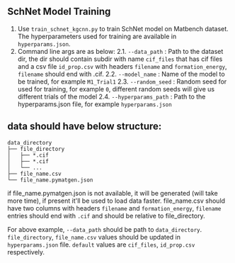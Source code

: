 ## SchNet Model Training
1. Use `train_schnet_kgcnn.py` to train SchNet model on Matbench dataset. The hyperparameters used for training are available in `hyperparams.json`.
2. Command line args are as below:
    2.1. `--data_path` : Path to the dataset dir, the dir should contain subdir with name `cif_files` that has cif files and a csv file `id_prop.csv` with headers `filename` and `formation_energy`, `filename` should end with .cif.
    2.2. `--model_name` : Name of the model to be trained, for example `M1_Trial1`
    2.3. `--random_seed` : Random seed for used for training, for example `0`, different random seeds will give us different trials of the model
    2.4. `--hyperparams_path` : Path to the hyperparams.json file, for example `hyperparams.json`

## data should have below structure:

    data_directory         
    ├── file_directory
    │   ├── *.cif
    │   ├── *.cif
    │   └── ...
    ├── file_name.csv
    └── file_name.pymatgen.json

if file_name.pymatgen.json is not available, it will be generated (will take more time), if present it'll be used to load data faster.
file_name.csv should have two columns with headers `filename` and `formation_energy`, `filename` entries should end with `.cif` and should be relative to file_directory.

For above example, `--data_path` should be path to `data_directory`.
`file_directory`, `file_name.csv` values should be updated in `hyperparams.json` file. `default` values are `cif_files`, `id_prop.csv` respectively.